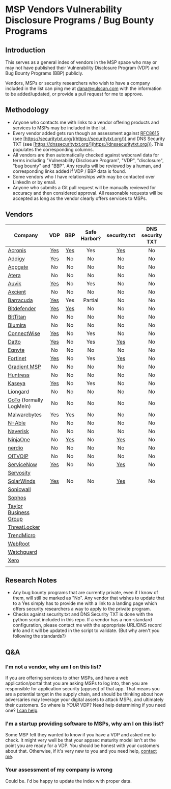 # MSP Vendors Vulnerability Disclosure Programs / Bug Bounty Programs

## Introduction
This serves as a general index of vendors in the MSP space who may or may not have published their Vulnerability Disclosure Program (VDP) and Bug Bounty Programs (BBP) publicly.

Vendors, MSPs or security researchers who wish to have a company included in the list can ping me at [dana@vulscan.com](mailto:dana@vulscan.com) with the information to be added/updated, or provide a pull request for me to approve. 

## Methodology
- Anyone who contacts me with links to a vendor offering products and services to MSPs may be included in the list.
- Every vendor added gets run though an assessment against [RFC8615](https://datatracker.ietf.org/doc/html/rfc8615) (see [https://securitytxt.org/](https://securitytxt.org/)) and DNS Security TXT (see [https://dnssecuritytxt.org/](https://dnssecuritytxt.org/)). This populates the corresponding columns.
- All vendors are then automatically checked against webcrawl data for terms including "Vulnerability Disclosure Program", "VDP", "disclosure", "bug bounty" and "BBP". Any results will be reviewed by a human, and corresponding links added if VDP / BBP data is found.
- Some vendors who I have relationships with may be contacted over LinkedIn or by email.
- Anyone who submits a Git pull request will be manually reviewed for accuracy and then considered approval. All reasonable requests will be accepted as long as the vendor clearly offers services to MSPs.

## Vendors
| Company  | VDP | BBP | Safe Harbor? | security.txt | DNS security TXT |
| --- | :-: | :-: | :-: | :-: | :-: |
| [Acronis](https://www.acronis.com/)  | [Yes](https://hackerone.com/acronis/)  | [Yes](https://hackerone.com/acronis/) | Yes | [Yes](https://www.acronis.com/.well-known/security.txt) | No |
| [Addigy](https://addigy.com/)  | [Yes](https://addigy.com/responsible-disclosure/) | No | No | No | No |
| [Appgate](https://www.appgate.com/)  | No | No | No | No | No |
| [Atera](https://www.atera.com/)  | No | No | No | No | No |
| [Auvik](https://www.auvik.com/)  | [Yes](https://hackerone.com/auvik) | No | Yes  | No | No |
| [Axcient](https://axcient.com/)  | No | No | No | No | No |
| [Barracuda](https://www.barracuda.com/)  | [Yes](https://bugcrowd.com/barracuda) | Yes | Partial | No | No |
| [Bitdefender](https://www.bitdefender.com/)  | [Yes](https://www.bitdefender.com/bitdefender_vulnerability_disclosure_program.html) | [Yes](https://www.bitdefender.com/site/view/bug-bounty.html) | No | No | No |
| [BitTitan](https://www.bittitan.com/) | No | No | No | No | No |
| [Blumira](https://www.blumira.com/) | No | No | No | No | No |
| [ConnectWise](https://www.connectwise.com/)  | [Yes](https://hackerone.com/connectwise-h1r) | No | Yes | No | No |
| [Datto](https://www.datto.com/)  | [Yes](https://www.datto.com/legal/vulnerability-disclosure-program) | No | Yes | [Yes](https://www.datto.com/.well-known/security.txt) | No |
| [Egnyte](https://www.egnyte.com/)  | No | No | No | No | No |
| [Fortinet](https://www.fortinet.com/)  | [Yes](https://www.fortiguard.com/psirt_policy) | No | Yes | [Yes](https://www.fortinet.com/.well-known/security.txt) | No |
| [Gradient MSP](https://www.meetgradient.com/)  | No | No | No | No | No |
| [Huntress](https://www.huntress.com/) | No | No | No | No | No |
| [Kaseya](https://www.kaseya.com/) | [Yes](https://www.kaseya.com/legal/vulnerability-disclosure-policy/) | No | Yes | No | No |
| [Liongard](https://www.liongard.com/)  | No | No | No | No | No |
| [GoTo](https://www.goto.com) (formally LogMeIn)  | No | No | No | No | No |
| [Malwarebytes](https://www.malwarebytes.com/) | [Yes](https://www.malwarebytes.com/secure/guidelines) | [Yes](https://www.malwarebytes.com/secure) | No | No | No |
| [N-Able](https://www.n-able.com/) | No | No | No | No | No |
| [Naverisk](https://naverisk.com/)  | No | No | No | No | No |
| [NinjaOne](https://www.ninjaone.com/) | No | [Yes](https://www.ninjaone.com/bug-bounty/) | No | [Yes](https://www.ninjarmm.com/.well-known/security.txt) | No |
| [nerdio](https://getnerdio.com/) | No | No | No | No | No |
| [OITVOIP](https://oit.co/) | No | No | No | No | No |
| [ServiceNow](https://www.servicenow.com/) | [Yes](https://www.servicenow.com/company/trust/responsible-disclosure.html) | No | No | [Yes](https://www.servicenow.com/.well-known/security.txt) | No |
| [Servosity](https://www.servosity.com/) |  |  |  |  |  |
| [SolarWinds](https://www.solarwinds.com/)  | [Yes](https://www.solarwinds.com/information-security/vulnerability-disclosure-policy) | No | No | [Yes](https://www.solarwinds.com/.well-known/security.txt) | No |
| [Sonicwall](https://www.sonicwall.com/)  |  |  |  |  |  |
| [Sophos](https://www.sophos.com/)  |  |  |  |  |  |
| [Taylor Business Group](https://www.taylorbusinessgroup.com/)  |  |  |  |  |  |
| [ThreatLocker](https://www.threatlocker.com/)  |  |  |  |  |  |
| [TrendMicro](https://www.trendmicro.com/)  |  |  |  |  |  |
| [WebRoot](https://www.webroot.com/)  |  |  |  |  |  |
| [Watchguard](https://www.watchguard.com/)  |  |  |  |  |  |
| [Xero](https://www.xero.com/ca/)  |  |  |  |  |  |
|  |  |  |  |  |  |

## Research Notes
- Any bug bounty programs that are currently private, even if I know of them, will still be marked as "No". Any vendor that wishes to update that to a Yes simply has to provide me with a link to a landing page which offers security researchers a way to apply to the private program.
- Checks against security.txt and DNS Security TXT is done with the python script included in this repo. If a vendor has a non-standard configuration, please contact me with the appropriate URL/DNS record info and it will be updated in the script to validate. (But why aren't you following the standards?)

## Q&A
### I'm not a vendor, why am I on this list?
If you are offering services to other MSPs, and have a web application/portal that you are asking MSPs to log into, then you are responsible for application security (appsec) of that app. That means you are a potential target in the supply chain, and should be thinking about how adversaries may leverage your digital assets to attack MSPs, and ultimately their customers. So where is _YOUR_ VDP? Need help determining if you need one? [I can help](https://learn.vulscan.com/one-on-one-coaching).

### I'm a startup providing software to MSPs, why am I on this list?
Some MSP felt they wanted to know if you have a VDP and asked me to check. It might very well be that your appsec maturity model isn't at the point you are ready for a VDP. You should be honest with your customers about that. Otherwise, if it's very new to you and you need help, [contact me](https://learn.vulscan.com/one-on-one-coaching).

### Your assessment of my company is wrong
Could be. I'd be happy to update the index with proper data. 
